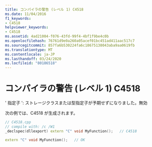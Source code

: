 ```yaml
---
title: コンパイラの警告 (レベル 1) C4518
ms.date: 11/04/2016
f1_keywords:
- C4518
helpviewer_keywords:
- C4518
ms.assetid: 4ad21004-f076-43fd-99f4-4bf1f9be4c0b
ms.openlocfilehash: 76761d9e0a260a05acef01bc451ad411aac517c7
ms.sourcegitcommit: 857fa6b530224fa6c18675138043aba9aa0619fb
ms.translationtype: MT
ms.contentlocale: ja-JP
ms.lasthandoff: 03/24/2020
ms.locfileid: "80186518"
---
```

# <a name="compiler-warning-level-1-c4518"></a>コンパイラの警告 (レベル 1) C4518

' 指定子 ': ストレージクラスまたは型指定子が予期せずになりました。無効

次の例では、C4518 が生成されます。

```cpp
// C4518.cpp
// compile with: /c /W1
_declspec(dllexport) extern "C" void MyFunction();   // C4518

extern "C" void MyFunction();   // OK
```

